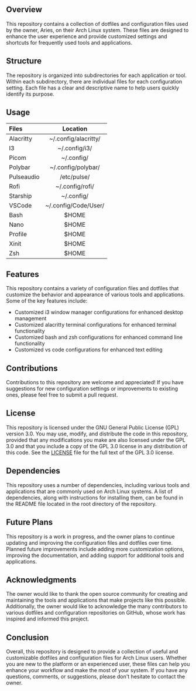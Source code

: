 ## Overview
This repository contains a collection of dotfiles and configuration files used by the owner, Aries, on their Arch Linux system. These files are designed to enhance the user experience and provide customized settings and shortcuts for frequently used tools and applications.

## Structure
The repository is organized into subdirectories for each application or tool. Within each subdirectory, there are individual files for each configuration setting. Each file has a clear and descriptive name to help users quickly identify its purpose.

## Usage
|   Files    |       Location       |
|  :-----    |      :--------:      |
| Alacritty  | ~/.config/alacritty/ |
| I3         | ~/.config/i3/        |
| Picom      | ~/.config/           |
| Polybar    | ~/.config/polybar/   |
| Pulseaudio | /etc/pulse/          |
| Rofi       | ~/.config/rofi/      |
| Starship   | ~/.config/           |
| VSCode     | ~/.config/Code/User/ |
| Bash       | $HOME                |
| Nano       | $HOME                |
| Profile    | $HOME                |
| Xinit      | $HOME                |
| Zsh        | $HOME                |

## Features
This repository contains a variety of configuration files and dotfiles that customize the behavior and appearance of various tools and applications. Some of the key features include:

- Customized i3 window manager configurations for enhanced desktop management
- Customized alacritty terminal configurations for enhanced terminal functionality
- Customized bash and zsh configurations for enhanced command line functionality
- Customized vs code configurations for enhanced text editing

## Contributions
Contributions to this repository are welcome and appreciated! If you have suggestions for new configuration settings or improvements to existing ones, please feel free to submit a pull request.

## License
This repository is licensed under the GNU General Public License (GPL) version 3.0. You may use, modify, and distribute the code in this repository, provided that any modifications you make are also licensed under the GPL 3.0 and that you include a copy of the GPL 3.0 license in any distribution of this code. See the [LICENSE](https://github.com/arisuvade/dotfiles/blob/main/LICENSE) file for the full text of the GPL 3.0 license.

## Dependencies
This repository uses a number of dependencies, including various tools and applications that are commonly used on Arch Linux systems. A list of dependencies, along with instructions for installing them, can be found in the README file located in the root directory of the repository.

## Future Plans
This repository is a work in progress, and the owner plans to continue updating and improving the configuration files and dotfiles over time. Planned future improvements include adding more customization options, improving the documentation, and adding support for additional tools and applications.

## Acknowledgments
The owner would like to thank the open source community for creating and maintaining the tools and applications that make projects like this possible. Additionally, the owner would like to acknowledge the many contributors to various dotfiles and configuration repositories on GitHub, whose work has inspired and informed this project.

## Conclusion
Overall, this repository is designed to provide a collection of useful and customizable dotfiles and configuration files for Arch Linux users. Whether you are new to the platform or an experienced user, these files can help you enhance your workflow and make the most of your system. If you have any questions, comments, or suggestions, please don't hesitate to contact the owner.
